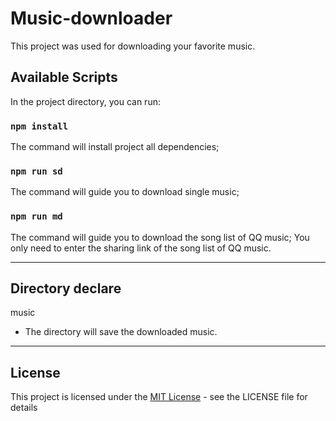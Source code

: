 # Music-downloader

This project was used for downloading your favorite music.

## Available Scripts

In the project directory, you can run:

### `npm install`

The command will install project all dependencies;

### `npm run sd`

The command will guide you to download single music;

### `npm run md`

The command will guide you to download the song list of QQ music;
You only need to enter the sharing link of the song list of QQ music.

---

## Directory declare

music

- The directory will save the downloaded music.

---

## License

This project is licensed under the [MIT License](./LICENSE) - see the LICENSE file for details
